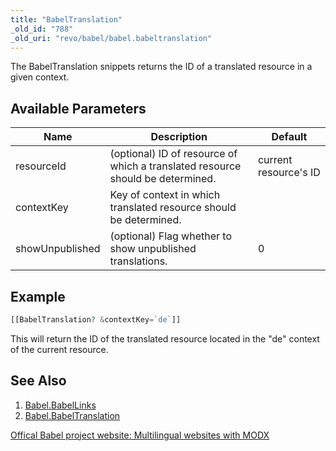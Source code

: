 ```yaml
---
title: "BabelTranslation"
_old_id: "788"
_old_uri: "revo/babel/babel.babeltranslation"
---
```


The BabelTranslation snippets returns the ID of a translated resource in a given context.

## Available Parameters

| Name            | Description                                                                    | Default               |
| --------------- | ------------------------------------------------------------------------------ | --------------------- |
| resourceId      | (optional) ID of resource of which a translated resource should be determined. | current resource's ID |
| contextKey      | Key of context in which translated resource should be determined.              |                       |
| showUnpublished | (optional) Flag whether to show unpublished translations.                      | 0                     |

## Example

``` php 
[[BabelTranslation? &contextKey=`de`]]
```

This will return the ID of the translated resource located in the "de" context of the current resource.

## See Also

1. [Babel.BabelLinks](/extras/babel/babel.babellinks)
2. [Babel.BabelTranslation](/extras/babel/babel.babeltranslation)

[Offical Babel project website: Multilingual websites with MODX](http://www.multilingual-modx.com/)